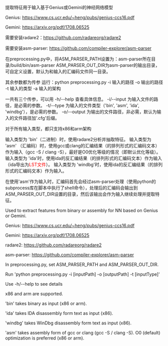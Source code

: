 提取特征用于输入基于Genius或Gemini的神经网络模型

Genius: https://www.cs.ucr.edu/~heng/pubs/genius-ccs16.pdf

Gemini: https://arxiv.org/pdf/1708.06525

需要安装radare2：https://github.com/radareorg/radare2

需要安装asm-parser: https://github.com/compiler-explorer/asm-parser

在preprocessing.py中，将ASM_PARSER_PATH设置为：asm-parser所在目录/build/bin/asm-parser
ASM_PARSER_OUT_DIR为asm-parser的输出目录，可自定义设置，默认为和输入的汇编码文件同一目录。

其余参数都为传参
运行：python preprocessing.py -i 输入的路径 -o 输出的路径 -t 输入的类型 -a 输入的架构

一共有三个传参，可以用 -h/--help 查看具体信息。
-i/--input 为输入文件的路径，是必需的参数。
-t/--type 为输入的文件类型（'bin', 'asm', 'ida', 'windbg'），是必需的参数。
-o/--output 为输出的文件路径，非必需，默认为输入的文件路径加'.cfg'后缀。

对于所有输入类型，都只支持x86和arm架构

输入类型为 'bin'（二进制）时，使用radare2分析并抽取特征。
输入类型为 'asm' （汇编码）时，使用gcc或clang的汇编结果（的排列形式的汇编码文本）作为输入（gcc -S / clang -S），最好是O0优化等级的情况（即默认优化等级）。
输入类型为 'ida'时，使用ida的反汇编结果（的排列形式的汇编码文本）作为输入（ida导出为<font color=red>LST文件</font>）。
输入类型为 'windbg'时，使用ida的反汇编结果（的排列形式的汇编码文本）作为输入。

在使用'asm'作为输入时，汇编码首先会经过asm-parser处理（使用python的subprocess库在脚本中执行了shell命令），处理后的汇编码会输出到ASM_PARSER_OUT_DIR设置的目录，然后该输出会作为输入继续处理并提取特征。

Used to extract features from binary or assembly for NN based on Genius or Gemini.

Genius: https://www.cs.ucr.edu/~heng/pubs/genius-ccs16.pdf

Gemini: https://arxiv.org/pdf/1708.06525

radare2: https://github.com/radareorg/radare2

asm-parser: https://github.com/compiler-explorer/asm-parser

In preprocessing.py, set ASM_PARSER_PATH and ASM_PARSER_OUT_DIR.

Run 'python preprocessing.py -i [inputPath] -o [outputPath] -t [inputType]'

Use -h/--help to see details

x86 and arm are supported.

'bin' takes binary as input (x86 or arm).

'ida' takes IDA disassembly form text as input (x86).

'windbg' takes WinDbg disassembly form text as input (x86).

'asm' takes assembly form of gcc or clang (gcc -S / clang -S). O0 (default) optimization is preferred (x86 or arm).